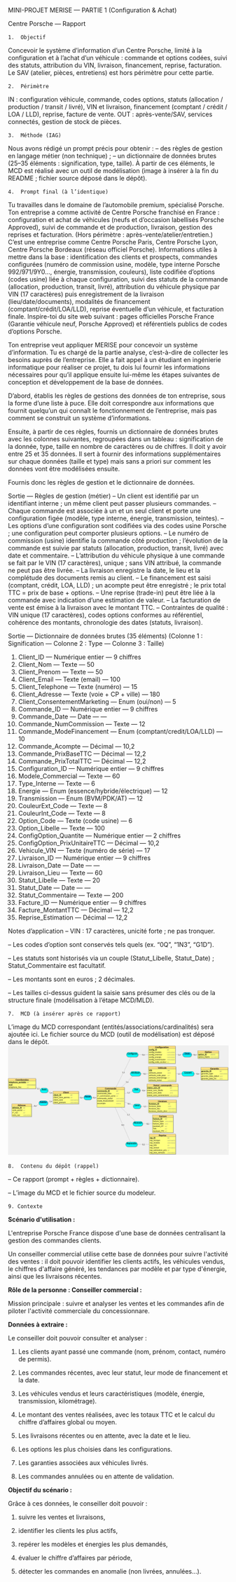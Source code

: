 MINI-PROJET MERISE — PARTIE 1 (Configuration & Achat)

Centre Porsche — Rapport

	1.	Objectif
Concevoir le système d’information d’un Centre Porsche, limité à la configuration et à l’achat d’un véhicule : commande et options codées, suivi des statuts, attribution du VIN, livraison, financement, reprise, facturation. Le SAV (atelier, pièces, entretiens) est hors périmètre pour cette partie.

	2.	Périmètre
IN : configuration véhicule, commande, codes options, statuts (allocation / production / transit / livré), VIN et livraison, financement (comptant / crédit / LOA / LLD), reprise, facture de vente.
OUT : après-vente/SAV, services connectés, gestion de stock de pièces.

	3.	Méthode (IAG)
Nous avons rédigé un prompt précis pour obtenir :
– des règles de gestion en langage métier (non technique) ;
– un dictionnaire de données brutes (25–35 éléments : signification, type, taille).
À partir de ces éléments, le MCD est réalisé avec un outil de modélisation (image à insérer à la fin du README ; fichier source déposé dans le dépôt).

	4.	Prompt final (à l’identique)
Tu travailles dans le domaine de l’automobile premium, spécialisé Porsche.
Ton entreprise a comme activité de Centre Porsche franchisé en France : configuration et achat de véhicules (neufs et d’occasion labellisés Porsche Approved), suivi de commande et de production, livraison, gestion des reprises et facturation. (Hors périmètre : après-vente/atelier/entretien.)
C’est une entreprise comme Centre Porsche Paris, Centre Porsche Lyon, Centre Porsche Bordeaux (réseau officiel Porsche).
Informations utiles à mettre dans la base : identification des clients et prospects, commandes configurées (numéro de commission usine, modèle, type interne Porsche 992/971/9Y0…, énergie, transmission, couleurs), liste codifiée d’options (codes usine) liée à chaque configuration, suivi des statuts de la commande (allocation, production, transit, livré), attribution du véhicule physique par VIN (17 caractères) puis enregistrement de la livraison (lieu/date/documents), modalités de financement (comptant/crédit/LOA/LLD), reprise éventuelle d’un véhicule, et facturation finale.
Inspire-toi du site web suivant : pages officielles Porsche France (Garantie véhicule neuf, Porsche Approved) et référentiels publics de codes d’options Porsche.

Ton entreprise veut appliquer MERISE pour concevoir un système d’information. Tu es chargé de la partie analyse, c’est-à-dire de collecter les besoins auprès de l’entreprise. Elle a fait appel à un étudiant en ingénierie informatique pour réaliser ce projet, tu dois lui fournir les informations nécessaires pour qu’il applique ensuite lui-même les étapes suivantes de conception et développement de la base de données.

D’abord, établis les règles de gestions des données de ton entreprise, sous la forme d’une liste à puce. Elle doit correspondre aux informations que fournit quelqu’un qui connaît le fonctionnement de l’entreprise, mais pas comment se construit un système d’informations.

Ensuite, à partir de ces règles, fournis un dictionnaire de données brutes avec les colonnes suivantes, regroupées dans un tableau : signification de la donnée, type, taille en nombre de caractères ou de chiffres. Il doit y avoir entre 25 et 35 données. Il sert à fournir des informations supplémentaires sur chaque données (taille et type) mais sans a priori sur comment les données vont être modélisées ensuite.

Fournis donc les règles de gestion et le dictionnaire de données.

Sortie — Règles de gestion (métier)
– Un client est identifié par un identifiant interne ; un même client peut passer plusieurs commandes.
– Chaque commande est associée à un et un seul client et porte une configuration figée (modèle, type interne, énergie, transmission, teintes).
– Les options d’une configuration sont codifiées via des codes usine Porsche ; une configuration peut comporter plusieurs options.
– Le numéro de commission (usine) identifie la commande côté production ; l’évolution de la commande est suivie par statuts (allocation, production, transit, livré) avec date et commentaire.
– L’attribution du véhicule physique à une commande se fait par le VIN (17 caractères), unique ; sans VIN attribué, la commande ne peut pas être livrée.
– La livraison enregistre la date, le lieu et la complétude des documents remis au client.
– Le financement est saisi (comptant, crédit, LOA, LLD) ; un acompte peut être enregistré ; le prix total TTC = prix de base + options.
– Une reprise (trade-in) peut être liée à la commande avec indication d’une estimation de valeur.
– La facturation de vente est émise à la livraison avec le montant TTC.
– Contraintes de qualité : VIN unique (17 caractères), codes options conformes au référentiel, cohérence des montants, chronologie des dates (statuts, livraison).

Sortie — Dictionnaire de données brutes (35 éléments)
(Colonne 1 : Signification — Colonne 2 : Type — Colonne 3 : Taille)

1.	Client_ID — Numérique entier — 9 chiffres
2.	Client_Nom — Texte — 50
3.	Client_Prenom — Texte — 50
4.	Client_Email — Texte (email) — 100
5.	Client_Telephone — Texte (numéro) — 15
6.	Client_Adresse — Texte (voie + CP + ville) — 180
7.	Client_ConsentementMarketing — Enum (oui/non) — 5
8.	Commande_ID — Numérique entier — 9 chiffres
9.	Commande_Date — Date — —
10.	Commande_NumCommission — Texte — 12
11.	Commande_ModeFinancement — Enum (comptant/credit/LOA/LLD) — 10
12.	Commande_Acompte — Décimal — 10,2
13.	Commande_PrixBaseTTC — Décimal — 12,2
14.	Commande_PrixTotalTTC — Décimal — 12,2
15.	Configuration_ID — Numérique entier — 9 chiffres
16.	Modele_Commercial — Texte — 60
17.	Type_Interne — Texte — 6
18.	Energie — Enum (essence/hybride/électrique) — 12
19.	Transmission — Enum (BVM/PDK/AT) — 12
20.	CouleurExt_Code — Texte — 8
21.	CouleurInt_Code — Texte — 8
22.	Option_Code — Texte (code usine) — 6
23.	Option_Libelle — Texte — 100
24.	ConfigOption_Quantite — Numérique entier — 2 chiffres
25.	ConfigOption_PrixUnitaireTTC — Décimal — 10,2
26.	Vehicule_VIN — Texte (numéro de série) — 17
27.	Livraison_ID — Numérique entier — 9 chiffres
28.	Livraison_Date — Date — —
29.	Livraison_Lieu — Texte — 60
30.	Statut_Libelle — Texte — 20
31.	Statut_Date — Date — —
32.	Statut_Commentaire — Texte — 200
33.	Facture_ID — Numérique entier — 9 chiffres
34.	Facture_MontantTTC — Décimal — 12,2
35.	Reprise_Estimation — Décimal — 12,2

Notes d’application
– VIN : 17 caractères, unicité forte ; ne pas tronquer.

– Les codes d’option sont conservés tels quels (ex. “0Q”, “1N3”, “G1D”).

– Les statuts sont historisés via un couple (Statut_Libelle, Statut_Date) ; Statut_Commentaire est facultatif.

– Les montants sont en euros ; 2 décimales.

– Les tailles ci-dessus guident la saisie sans présumer des clés ou de la structure finale (modélisation à l’étape MCD/MLD).

	7.	MCD (à insérer après ce rapport)
L’image du MCD correspondant (entités/associations/cardinalités) sera ajoutée ici. Le fichier source du MCD (outil de modélisation) est déposé dans le dépôt.
![MSD](MCD.jpg)

	8.	Contenu du dépôt (rappel)
– Ce rapport (prompt + règles + dictionnaire).

– L’image du MCD et le fichier source du modeleur.





	9. Contexte 
**Scénario d'utilisation :**

L'entreprise Porsche France dispose d'une base de données centralisant la gestion des commandes clients.

Un conseiller commercial utilise cette base de données pour suivre l'activité des ventes : il doit pouvoir identifier les clients actifs, les véhicules vendus, le chiffres d'affaire généré, les tendances par modèle et par type d'énergie, ainsi que les livraisons récentes.

**Rôle de la personne : Conseiller commercial :**

Mission principale : suivre et analyser les ventes et les commandes afin de piloter l'activité commerciale du concessionnare.

**Données à extraire :**

Le conseiller doit pouvoir consulter et analyser :

1. Les clients ayant passé une commande (nom, prénom, contact, numéro de permis).

2. Les commandes récentes, avec leur statut, leur mode de financement et la date.

3. Les véhicules vendus et leurs caractéristiques (modèle, énergie, transmission, kilométrage).

4. Le montant des ventes réalisées, avec les totaux TTC et le calcul du chiffre d’affaires global ou moyen.

5. Les livraisons récentes ou en attente, avec la date et le lieu.

6. Les options les plus choisies dans les configurations.

7. Les garanties associées aux véhicules livrés.

8. Les commandes annulées ou en attente de validation.

**Objectif du scénario :**

Grâce à ces données, le conseiller doit pouvoir :

1. suivre les ventes et livraisons,

2. identifier les clients les plus actifs,

3. repérer les modèles et énergies les plus demandés,

4. évaluer le chiffre d’affaires par période,

5. détecter les commandes en anomalie (non livrées, annulées…).
